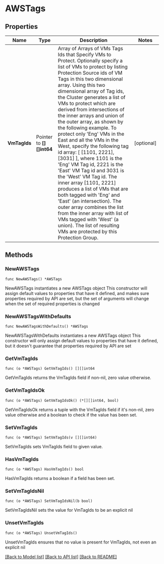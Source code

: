 # AWSTags

## Properties

Name | Type | Description | Notes
------------ | ------------- | ------------- | -------------
**VmTagIds** | Pointer to **[][]int64** | Array of Arrays of VMs Tags Ids that Specify VMs to Protect. Optionally specify a list of VMs to protect by listing Protection Source ids of VM Tags in this two dimensional array. Using this two dimensional array of Tag ids, the Cluster generates a list of VMs to protect which are derived from intersections of the inner arrays and union of the outer array, as shown by the following example. To protect only &#39;Eng&#39; VMs in the East and all the VMs in the West, specify the following tag id array: [ [1101, 2221], [3031] ], where 1101 is the &#39;Eng&#39; VM Tag id, 2221 is the &#39;East&#39; VM Tag id and 3031 is the &#39;West&#39; VM Tag id. The inner array [1101, 2221] produces a list of VMs that are both tagged with &#39;Eng&#39; and &#39;East&#39; (an intersection). The outer array combines the list from the inner array with list of VMs tagged with &#39;West&#39; (a union). The list of resulting VMs are protected by this Protection Group. | [optional] 

## Methods

### NewAWSTags

`func NewAWSTags() *AWSTags`

NewAWSTags instantiates a new AWSTags object
This constructor will assign default values to properties that have it defined,
and makes sure properties required by API are set, but the set of arguments
will change when the set of required properties is changed

### NewAWSTagsWithDefaults

`func NewAWSTagsWithDefaults() *AWSTags`

NewAWSTagsWithDefaults instantiates a new AWSTags object
This constructor will only assign default values to properties that have it defined,
but it doesn't guarantee that properties required by API are set

### GetVmTagIds

`func (o *AWSTags) GetVmTagIds() [][]int64`

GetVmTagIds returns the VmTagIds field if non-nil, zero value otherwise.

### GetVmTagIdsOk

`func (o *AWSTags) GetVmTagIdsOk() (*[][]int64, bool)`

GetVmTagIdsOk returns a tuple with the VmTagIds field if it's non-nil, zero value otherwise
and a boolean to check if the value has been set.

### SetVmTagIds

`func (o *AWSTags) SetVmTagIds(v [][]int64)`

SetVmTagIds sets VmTagIds field to given value.

### HasVmTagIds

`func (o *AWSTags) HasVmTagIds() bool`

HasVmTagIds returns a boolean if a field has been set.

### SetVmTagIdsNil

`func (o *AWSTags) SetVmTagIdsNil(b bool)`

 SetVmTagIdsNil sets the value for VmTagIds to be an explicit nil

### UnsetVmTagIds
`func (o *AWSTags) UnsetVmTagIds()`

UnsetVmTagIds ensures that no value is present for VmTagIds, not even an explicit nil

[[Back to Model list]](../README.md#documentation-for-models) [[Back to API list]](../README.md#documentation-for-api-endpoints) [[Back to README]](../README.md)


